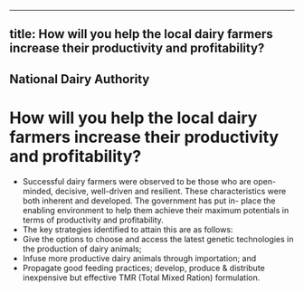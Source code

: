 --- 
 title: How will you help the local dairy farmers increase their productivity and profitability?
 ---

## National Dairy Authority

# How will you help the local dairy farmers increase their productivity and profitability?


 - Successful dairy farmers were observed to be those who are open- minded, decisive, well-driven and resilient. These characteristics were both inherent and developed. The government has put in- place the enabling environment to help them achieve their maximum potentials in terms of productivity and profitability.
 - The key strategies identified to attain this are as follows:
 - Give the options to choose and access the latest genetic technologies in the production of dairy animals;
 - Infuse more productive dairy animals through importation; and
 - Propagate good feeding practices; develop, produce & distribute inexpensive but effective TMR (Total Mixed Ration) formulation.
